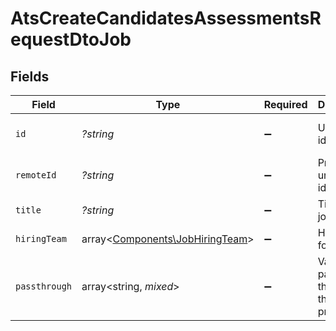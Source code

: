 # AtsCreateCandidatesAssessmentsRequestDtoJob


## Fields

| Field                                                                       | Type                                                                        | Required                                                                    | Description                                                                 | Example                                                                     |
| --------------------------------------------------------------------------- | --------------------------------------------------------------------------- | --------------------------------------------------------------------------- | --------------------------------------------------------------------------- | --------------------------------------------------------------------------- |
| `id`                                                                        | *?string*                                                                   | :heavy_minus_sign:                                                          | Unique identifier                                                           | 8187e5da-dc77-475e-9949-af0f1fa4e4e3                                        |
| `remoteId`                                                                  | *?string*                                                                   | :heavy_minus_sign:                                                          | Provider's unique identifier                                                | 8187e5da-dc77-475e-9949-af0f1fa4e4e3                                        |
| `title`                                                                     | *?string*                                                                   | :heavy_minus_sign:                                                          | Title of the job                                                            | Software Engineer                                                           |
| `hiringTeam`                                                                | array<[Components\JobHiringTeam](../../Models/Components/JobHiringTeam.md)> | :heavy_minus_sign:                                                          | Hiring team for the job.                                                    |                                                                             |
| `passthrough`                                                               | array<string, *mixed*>                                                      | :heavy_minus_sign:                                                          | Value to pass through to the provider                                       | {<br/>"other_known_names": "John Doe"<br/>}                                 |